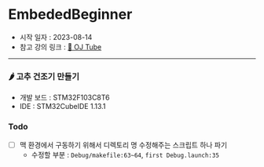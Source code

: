 # EmbededBeginner

- 시작 일자 : 2023-08-14
- 참고 강의 링크 : [🔗 OJ Tube](https://youtube.com/playlist?list=PLz--ENLG_8TNjRg1OtyFBvUyV4PHaKwmu&si=w7l8or7IQawguZ_A)


---
### 🌶️ 고추 건조기 만들기
- 개발 보드 : STM32F103C8T6
- IDE : STM32CubeIDE 1.13.1


### Todo
- [ ] 맥 환경에서 구동하기 위해서 디렉토리 명 수정해주는 스크립트 하나 파기
  - 수정할 부분 : `Debug/makefile:63~64`, `first Debug.launch:35`
